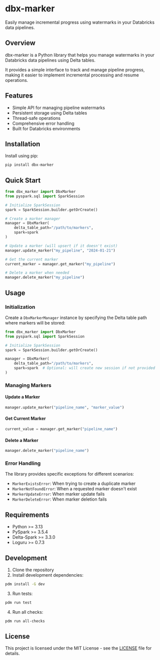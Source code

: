 # dbx-marker

Easily manage incremental progress using watermarks in your Databricks data pipelines.

## Overview

dbx-marker is a Python library that helps you manage watermarks in your Databricks data pipelines using Delta tables.

It provides a simple interface to track and manage pipeline progress, making it easier to implement incremental processing and resume operations.

## Features

- Simple API for managing pipeline watermarks
- Persistent storage using Delta tables
- Thread-safe operations
- Comprehensive error handling
- Built for Databricks environments

## Installation

Install using pip:

```bash
pip install dbx-marker
```

## Quick Start

```python
from dbx_marker import DbxMarker
from pyspark.sql import SparkSession

# Initialize SparkSession
spark = SparkSession.builder.getOrCreate()

# Create a marker manager
manager = DbxMarker(
    delta_table_path="/path/to/markers",
    spark=spark
)

# Update a marker (will upsert if it doesn't exist)
manager.update_marker("my_pipeline", "2024-01-21")

# Get the current marker
current_marker = manager.get_marker("my_pipeline")

# Delete a marker when needed
manager.delete_marker("my_pipeline")
```

## Usage

### Initialization

Create a `DbxMarkerManager` instance by specifying the Delta table path where markers will be stored:

```python
from dbx_marker import DbxMarker
from pyspark.sql import SparkSession

# Initialize SparkSession
spark = SparkSession.builder.getOrCreate()

manager = DbxMarker(
    delta_table_path="/path/to/markers",
    spark=spark  # Optional: will create new session if not provided
)
```

### Managing Markers

#### Update a Marker
```python
manager.update_marker("pipeline_name", "marker_value")
```

#### Get Current Marker
```python
current_value = manager.get_marker("pipeline_name")
```

#### Delete a Marker
```python
manager.delete_marker("pipeline_name")
```

### Error Handling

The library provides specific exceptions for different scenarios:

- `MarkerExistsError`: When trying to create a duplicate marker
- `MarkerNotFoundError`: When a requested marker doesn't exist
- `MarkerUpdateError`: When marker update fails
- `MarkerDeleteError`: When marker deletion fails

## Requirements

- Python >= 3.13
- PySpark >= 3.5.4
- Delta-Spark >= 3.3.0
- Loguru >= 0.7.3

## Development

1. Clone the repository
2. Install development dependencies:
```bash
pdm install -G dev
```

3. Run tests:
```bash
pdm run test
```

4. Run all checks:
```bash
pdm run all-checks
```

## License

This project is licensed under the MIT License - see the [LICENSE](LICENSE) file for details.


